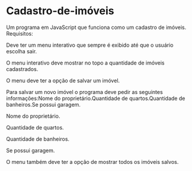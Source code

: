 # Cadastro-de-imóveis
Um programa em JavaScript que funciona como um cadastro de imóveis.
Requisitos:

Deve ter um menu interativo que sempre é exibido até que o usuário escolha sair.

O menu interativo deve mostrar no topo a quantidade de imóveis cadastrados.

O menu deve ter a opção de salvar um imóvel.

Para salvar um novo imóvel o programa deve pedir as seguintes informações:Nome do proprietário.Quantidade de quartos.Quantidade de banheiros.Se possui garagem.

Nome do proprietário.

Quantidade de quartos.

Quantidade de banheiros.

Se possui garagem.

O menu também deve ter a opção de mostrar todos os imóveis salvos.

